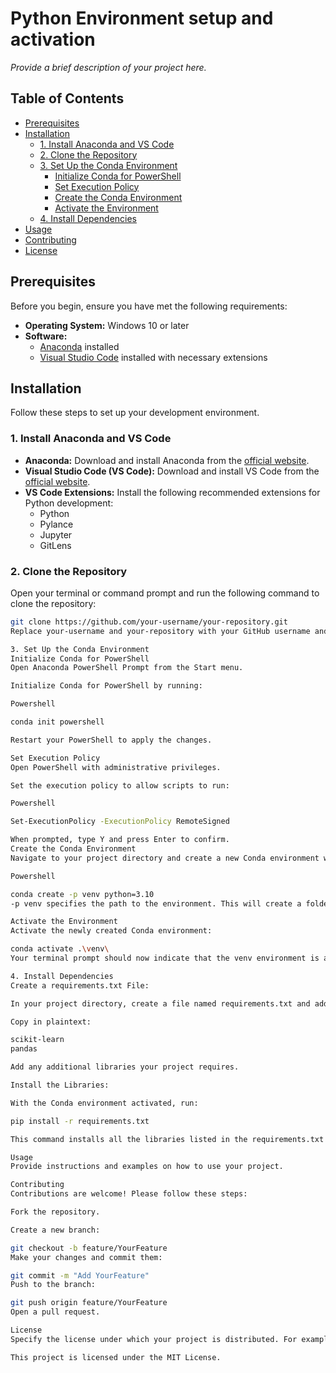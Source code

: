 # Python Environment setup and activation

_Provide a brief description of your project here._

## Table of Contents

- [Prerequisites](#prerequisites)
- [Installation](#installation)
  - [1. Install Anaconda and VS Code](#1-install-anaconda-and-vs-code)
  - [2. Clone the Repository](#2-clone-the-repository)
  - [3. Set Up the Conda Environment](#3-set-up-the-conda-environment)
    - [Initialize Conda for PowerShell](#initialize-conda-for-powershell)
    - [Set Execution Policy](#set-execution-policy)
    - [Create the Conda Environment](#create-the-conda-environment)
    - [Activate the Environment](#activate-the-environment)
  - [4. Install Dependencies](#4-install-dependencies)
- [Usage](#usage)
- [Contributing](#contributing)
- [License](#license)

## Prerequisites

Before you begin, ensure you have met the following requirements:

- **Operating System:** Windows 10 or later
- **Software:**
  - [Anaconda](https://www.anaconda.com/products/distribution) installed
  - [Visual Studio Code](https://code.visualstudio.com/) installed with necessary extensions

## Installation

Follow these steps to set up your development environment.

### 1. Install Anaconda and VS Code

- **Anaconda:** Download and install Anaconda from the [official website](https://www.anaconda.com/products/distribution).
- **Visual Studio Code (VS Code):** Download and install VS Code from the [official website](https://code.visualstudio.com/).
- **VS Code Extensions:** Install the following recommended extensions for Python development:
  - Python
  - Pylance
  - Jupyter
  - GitLens

### 2. Clone the Repository

Open your terminal or command prompt and run the following command to clone the repository:

```bash
git clone https://github.com/your-username/your-repository.git
Replace your-username and your-repository with your GitHub username and the repository name respectively.

3. Set Up the Conda Environment
Initialize Conda for PowerShell
Open Anaconda PowerShell Prompt from the Start menu.

Initialize Conda for PowerShell by running:

Powershell

conda init powershell

Restart your PowerShell to apply the changes.

Set Execution Policy
Open PowerShell with administrative privileges.

Set the execution policy to allow scripts to run:

Powershell

Set-ExecutionPolicy -ExecutionPolicy RemoteSigned

When prompted, type Y and press Enter to confirm.
Create the Conda Environment
Navigate to your project directory and create a new Conda environment with Python 3.10:

Powershell

conda create -p venv python=3.10
-p venv specifies the path to the environment. This will create a folder named venv in your project directory.

Activate the Environment
Activate the newly created Conda environment:

conda activate .\venv\
Your terminal prompt should now indicate that the venv environment is active.

4. Install Dependencies
Create a requirements.txt File:

In your project directory, create a file named requirements.txt and add the necessary libraries:

Copy in plaintext:

scikit-learn
pandas

Add any additional libraries your project requires.

Install the Libraries:

With the Conda environment activated, run:

pip install -r requirements.txt

This command installs all the libraries listed in the requirements.txt file.

Usage
Provide instructions and examples on how to use your project.

Contributing
Contributions are welcome! Please follow these steps:

Fork the repository.

Create a new branch:

git checkout -b feature/YourFeature
Make your changes and commit them:

git commit -m "Add YourFeature"
Push to the branch:

git push origin feature/YourFeature
Open a pull request.

License
Specify the license under which your project is distributed. For example:

This project is licensed under the MIT License.
```
